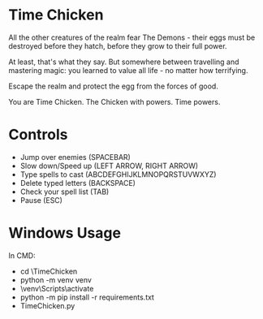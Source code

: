 # Time Chicken
All the other creatures of the realm fear The Demons - their eggs must be destroyed before they hatch, before they grow to their full power.

At least, that's what they say. But somewhere between travelling and mastering magic: you learned to value all life - no matter how terrifying.

Escape the realm and protect the egg from the forces of good.

You are Time Chicken. The Chicken with powers. Time powers.
  
# Controls
  - Jump over enemies (SPACEBAR)
  - Slow down/Speed up (LEFT ARROW, RIGHT ARROW)
  - Type spells to cast (ABCDEFGHIJKLMNOPQRSTUVWXYZ)
  - Delete typed letters (BACKSPACE)
  - Check your spell list (TAB)
  - Pause (ESC)

# Windows Usage
In CMD:
  - cd <path-to>\TimeChicken
  - python -m venv venv
  - \venv\Scripts\activate
  - python -m pip install -r requirements.txt
  - TimeChicken.py
